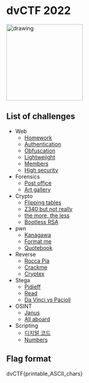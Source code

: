 # dvCTF 2022

<img src="https://user-images.githubusercontent.com/91023285/158800301-27f9b278-b6e5-4fa2-bddc-7fb71cfad2a6.png" alt="drawing" width="200"/>

## List of challenges
- Web
  - [Homework](./web/homework/) 
  - [Authentication](./web/authentication/) 
  - [Obfuscation](./web/obfuscation/) 
  - [Lightweiight](./web/ldap_injection/) 
  - [Members](./web/members/) 
  - [High security](./web/high_security/) 
- Forensics
  - [Post office](./forensics/post_office/) 
  - [Art gallery](./forensics/art_gallery/) 
- Crypto
  - [Flipping tables](./crypto/flipping_tables/)
  - [Z340 but not really](./crypto/z340/)
  - [the more, the less](./crypto/the_more_the_less/)
  - [Bootless RSA](./crypto/bootless_rsa/)
- pwn
  - [Kanagawa](./pwn/kanagawa/) 
  - [Format me](./pwn/format_me/) 
  - [Quotebook](./pwn/quotebook/) 
- Reverse
  - [Rocca Pia](./reverse/rocca_pia/) 
  - [Crackme](./reverse/crackme/) 
  - [Cryptex](./reverse/cryptex/) 
- Stega
  - [Pidieff](./stega/pidieff/) 
  - [Read](./stega/read/) 
  - [Da Vinci vs Pacioli](./stega/da_vinci_vs_pacioli/) 
- OSINT
  - [Janus](./osint/janus/) 
  - [All aboard](./osint/all_aboard/) 
- Scripting
  - [디지털 코드](./prog/korean_digipad/) 
  - [Numbers](./prog/numbers/) 

## Flag format
dvCTF{printable_ASCII_chars}
